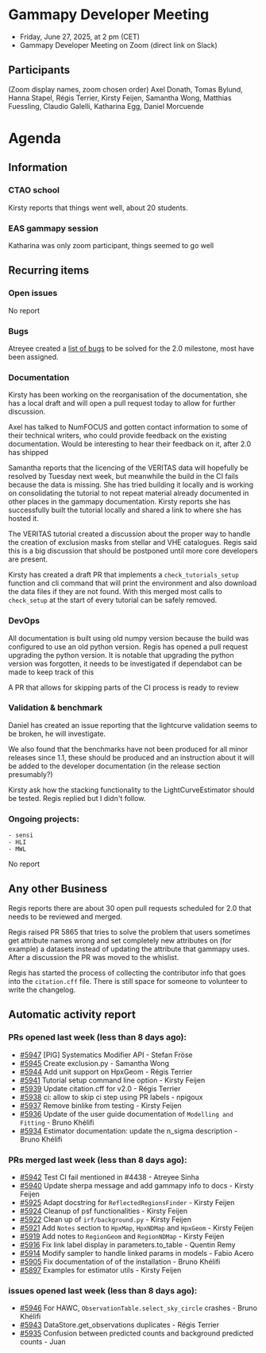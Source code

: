 # Gammapy Developer Meeting 
 * Friday, June 27, 2025, at 2 pm (CET) 
 * Gammapy Developer Meeting on Zoom (direct link on Slack) 

## Participants 
(Zoom display names, zoom chosen order)
Axel Donath, Tomas Bylund, Hanna Stapel, Régis Terrier, Kirsty Feijen, Samantha Wong, Matthias Fuessling, Claudio Galelli, Katharina Egg, Daniel Morcuende 

# Agenda

## Information
### CTAO school
Kirsty reports that things went well, about 20 students.

### EAS gammapy session
Katharina was only zoom participant, things seemed to go well

## Recurring items
### Open issues
No report

### Bugs
Atreyee created a [list of bugs](https://github.com/gammapy/gammapy/issues?q=state%3Aopen%20label%3Abug%20milestone%3A2.0) to be solved for the 2.0 milestone, most have been assigned.

### Documentation
Kirsty has been working on the reorganisation of the documentation, she has a local draft and will open a pull request today to allow for further discussion.

Axel has talked to NumFOCUS and gotten contact information to some of their technical writers, who could provide feedback on the existing documentation. Would be interesting to hear their feedback on it, after 2.0 has shipped

Samantha reports that the licencing of the VERITAS data will hopefully be resolved by Tuesday next week, but meanwhile the build in the CI fails because the data is missing. 
She has tried building it locally and is working on consolidating the tutorial to not repeat material already documented in other places in the gammapy documentation. 
Kirsty reports she has successfully built the tutorial locally and shared a link to where she has hosted it.

The VERITAS tutorial created a discussion about the proper way to handle the creation of exclusion masks from stellar and VHE catalogues. Regis said this is a big discussion that should be postponed until more core developers are present.

Kirsty has created a draft PR that implements a `check_tutorials_setup` function and cli command that will print the environment and also download the data files if they are not found. With this merged most calls to `check_setup` at the start of every tutorial can be safely removed.

### DevOps
All documentation is built using old numpy version because the build was configured to use an old python version. Regis has opened a pull request upgrading the python version. 
It is notable that upgrading the python version was forgotten, it needs to be investigated if dependabot can be made to keep track of this

A PR that allows for skipping parts of the CI process is ready to review 

### Validation & benchmark
Daniel has created an issue reporting that the lightcurve validation seems to be broken, he will investigate.

We also found that the benchmarks have not been produced for all minor releases since 1.1, these should be produced and an instruction about it will be added to the developer documentation (in the release section presumably?)

Kirsty ask how the stacking functionality to the LightCurveEstimator should be tested. Regis replied but I didn't follow.

### Ongoing projects:
    - sensi
    - HLI
    - MWL
No report

## Any other Business
Regis reports there are about 30 open pull requests scheduled for 2.0 that needs to be reviewed and merged.

Regis raised PR 5865 that tries to solve the problem that users sometimes get attribute names wrong and set completely new attributes on (for example) a datasets instead of updating the attribute that gammapy uses.
After a discussion the PR was moved to the whislist.

Regis has started the process of collecting the contributor info that goes into the `citation.cff` file. There is still space for someone to volunteer to write the changelog.

## Automatic activity report

### PRs opened last week (less than 8 days ago): 
* [#5947](https://github.com/gammapy/gammapy/pull/5947) [PIG] Systematics Modifier API - Stefan Fröse
* [#5945](https://github.com/gammapy/gammapy/pull/5945) Create exclusion.py - Samantha Wong
* [#5944](https://github.com/gammapy/gammapy/pull/5944) Add unit support on HpxGeom - Régis Terrier
* [#5941](https://github.com/gammapy/gammapy/pull/5941) Tutorial setup command line option - Kirsty Feijen
* [#5939](https://github.com/gammapy/gammapy/pull/5939) Update citation.cff for v2.0 - Régis Terrier
* [#5938](https://github.com/gammapy/gammapy/pull/5938) ci: allow to skip ci step using PR labels - npigoux
* [#5937](https://github.com/gammapy/gammapy/pull/5937) Remove binlike from testing - Kirsty Feijen
* [#5936](https://github.com/gammapy/gammapy/pull/5936) Update of the user guide documentation of `Modelling and Fitting` - Bruno Khélifi
* [#5934](https://github.com/gammapy/gammapy/pull/5934) Estimator documentation: update the n_sigma description - Bruno Khélifi

### PRs merged last week (less than 8 days ago): 
* [#5942](https://github.com/gammapy/gammapy/pull/5942) Test CI fail mentioned in #4438 - Atreyee Sinha
* [#5940](https://github.com/gammapy/gammapy/pull/5940) Update sherpa message and add gammapy info to docs - Kirsty Feijen
* [#5925](https://github.com/gammapy/gammapy/pull/5925) Adapt docstring for `ReflectedRegionsFinder` - Kirsty Feijen
* [#5924](https://github.com/gammapy/gammapy/pull/5924) Cleanup of psf functionalities - Kirsty Feijen
* [#5922](https://github.com/gammapy/gammapy/pull/5922) Clean up of `irf/background.py` - Kirsty Feijen
* [#5921](https://github.com/gammapy/gammapy/pull/5921) Add `Notes` section to `HpxMap`,  `HpxNDMap` and `HpxGeom` - Kirsty Feijen
* [#5919](https://github.com/gammapy/gammapy/pull/5919) Add notes to `RegionGeom` and `RegionNDMap` - Kirsty Feijen
* [#5916](https://github.com/gammapy/gammapy/pull/5916)  Fix link label display in parameters.to_table - Quentin Remy
* [#5914](https://github.com/gammapy/gammapy/pull/5914) Modify sampler to handle linked params in models - Fabio Acero
* [#5905](https://github.com/gammapy/gammapy/pull/5905) Fix documentation of of the installation - Bruno Khélifi
* [#5897](https://github.com/gammapy/gammapy/pull/5897) Examples for estimator utils - Kirsty Feijen

### issues opened last week (less than 8 days ago): 
* [#5946](https://github.com/gammapy/gammapy/issues/5946) For HAWC, `ObservationTable.select_sky_circle` crashes - Bruno Khélifi
* [#5943](https://github.com/gammapy/gammapy/issues/5943) DataStore.get_observations duplicates - Régis Terrier
* [#5935](https://github.com/gammapy/gammapy/issues/5935) Confusion between predicted counts and background predicted counts - Juan 
